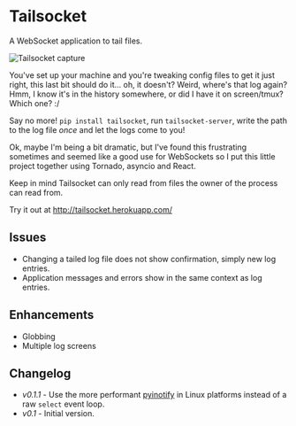 # Tailsocket

A WebSocket application to tail files.

![Tailsocket capture](https://raw.githubusercontent.com/yeraydiazdiaz/tailsocket/master/capture.gif "Tailsocket in action!")

You've set up your machine and you're tweaking config files to get it just right, this last bit should do it... oh, it doesn't? Weird, where's that log again? Hmm, I know it's in the history somewhere, or did I have it on screen/tmux? Which one? :/

Say no more! `pip install tailsocket`, run `tailsocket-server`, write the path to the log file *once* and let the logs come to you!

Ok, maybe I'm being a bit dramatic, but I've found this frustrating sometimes and seemed like a good use for WebSockets so I put this little project together using Tornado, asyncio and React.

Keep in mind Tailsocket can only read from files the owner of the process can read from.

Try it out at http://tailsocket.herokuapp.com/

## Issues

- Changing a tailed log file does not show confirmation, simply new log entries.
- Application messages and errors show in the same context as log entries.

## Enhancements

- Globbing
- Multiple log screens

## Changelog

- *v0.1.1* - Use the more performant [pyinotify](https://github.com/seb-m/pyinotify) in Linux platforms instead of a raw `select` event loop.
- *v0.1* - Initial version.